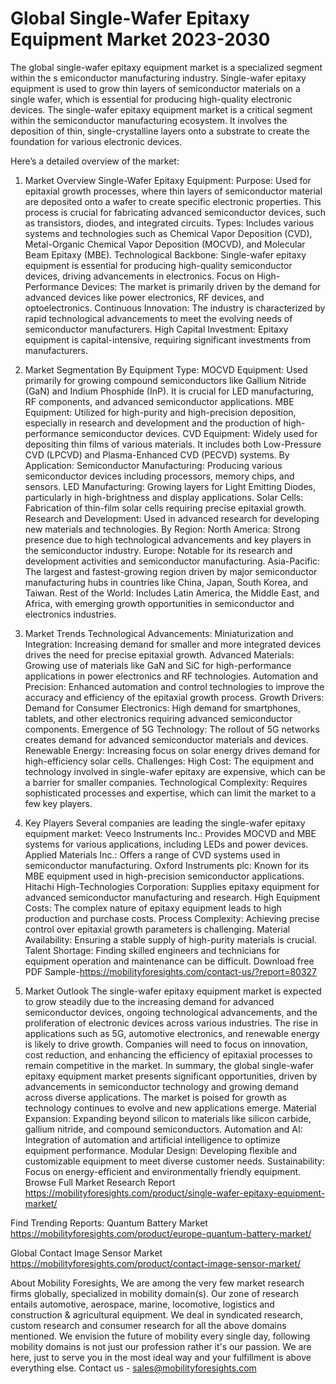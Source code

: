 # Global Single-Wafer Epitaxy Equipment Market 2023-2030
The global single-wafer epitaxy equipment market is a specialized segment within the s
emiconductor manufacturing industry. Single-wafer epitaxy equipment is used to grow thin layers of semiconductor materials on a single wafer, which is essential for producing high-quality electronic devices. The single-wafer epitaxy equipment market is a critical segment within the semiconductor manufacturing ecosystem. It involves the deposition of thin, single-crystalline layers onto a substrate to create the foundation for various electronic devices. 

Here’s a detailed overview of the market:
1. Market Overview
Single-Wafer Epitaxy Equipment:
Purpose: Used for epitaxial growth processes, where thin layers of semiconductor material are deposited onto a wafer to create specific electronic properties. This process is crucial for fabricating advanced semiconductor devices, such as transistors, diodes, and integrated circuits.
Types: Includes various systems and technologies such as Chemical Vapor Deposition (CVD), Metal-Organic Chemical Vapor Deposition (MOCVD), and Molecular Beam Epitaxy (MBE).
Technological Backbone: Single-wafer epitaxy equipment is essential for producing high-quality semiconductor devices, driving advancements in electronics.
Focus on High-Performance Devices: The market is primarily driven by the demand for advanced devices like power electronics, RF devices, and optoelectronics.
Continuous Innovation: The industry is characterized by rapid technological advancements to meet the evolving needs of semiconductor manufacturers.
High Capital Investment: Epitaxy equipment is capital-intensive, requiring significant investments from manufacturers.  
2. Market Segmentation
By Equipment Type:
MOCVD Equipment: Used primarily for growing compound semiconductors like Gallium Nitride (GaN) and Indium Phosphide (InP). It is crucial for LED manufacturing, RF components, and advanced semiconductor applications.
MBE Equipment: Utilized for high-purity and high-precision deposition, especially in research and development and the production of high-performance semiconductor devices.
CVD Equipment: Widely used for depositing thin films of various materials. It includes both Low-Pressure CVD (LPCVD) and Plasma-Enhanced CVD (PECVD) systems.
By Application:
Semiconductor Manufacturing: Producing various semiconductor devices including processors, memory chips, and sensors.
LED Manufacturing: Growing layers for Light Emitting Diodes, particularly in high-brightness and display applications.
Solar Cells: Fabrication of thin-film solar cells requiring precise epitaxial growth.
Research and Development: Used in advanced research for developing new materials and technologies.
By Region:
North America: Strong presence due to high technological advancements and key players in the semiconductor industry.
Europe: Notable for its research and development activities and semiconductor manufacturing.
Asia-Pacific: The largest and fastest-growing region driven by major semiconductor manufacturing hubs in countries like China, Japan, South Korea, and Taiwan.
Rest of the World: Includes Latin America, the Middle East, and Africa, with emerging growth opportunities in semiconductor and electronics industries.
3. Market Trends
Technological Advancements:
Miniaturization and Integration: Increasing demand for smaller and more integrated devices drives the need for precise epitaxial growth.
Advanced Materials: Growing use of materials like GaN and SiC for high-performance applications in power electronics and RF technologies.
Automation and Precision: Enhanced automation and control technologies to improve the accuracy and efficiency of the epitaxial growth process.
Growth Drivers:
Demand for Consumer Electronics: High demand for smartphones, tablets, and other electronics requiring advanced semiconductor components.
Emergence of 5G Technology: The rollout of 5G networks creates demand for advanced semiconductor materials and devices.
Renewable Energy: Increasing focus on solar energy drives demand for high-efficiency solar cells.
Challenges:
High Cost: The equipment and technology involved in single-wafer epitaxy are expensive, which can be a barrier for smaller companies.
Technological Complexity: Requires sophisticated processes and expertise, which can limit the market to a few key players.
4. Key Players
Several companies are leading the single-wafer epitaxy equipment market:
Veeco Instruments Inc.: Provides MOCVD and MBE systems for various applications, including LEDs and power devices.
Applied Materials Inc.: Offers a range of CVD systems used in semiconductor manufacturing.
Oxford Instruments plc: Known for its MBE equipment used in high-precision semiconductor applications.
Hitachi High-Technologies Corporation: Supplies epitaxy equipment for advanced semiconductor manufacturing and research.
High Equipment Costs: The complex nature of epitaxy equipment leads to high production and purchase costs.
Process Complexity: Achieving precise control over epitaxial growth parameters is challenging.
Material Availability: Ensuring a stable supply of high-purity materials is crucial.
Talent Shortage: Finding skilled engineers and technicians for equipment operation and maintenance can be difficult.
Download free PDF Sample-https://mobilityforesights.com/contact-us/?report=80327


5. Market Outlook
The single-wafer epitaxy equipment market is expected to grow steadily due to the increasing demand for advanced semiconductor devices, ongoing technological advancements, and the proliferation of electronic devices across various industries. The rise in applications such as 5G, automotive electronics, and renewable energy is likely to drive growth. Companies will need to focus on innovation, cost reduction, and enhancing the efficiency of epitaxial processes to remain competitive in the market.
In summary, the global single-wafer epitaxy equipment market presents significant opportunities, driven by advancements in semiconductor technology and growing demand across diverse applications. The market is poised for growth as technology continues to evolve and new applications emerge.
Material Expansion: Expanding beyond silicon to materials like silicon carbide, gallium nitride, and compound semiconductors.
Automation and AI: Integration of automation and artificial intelligence to optimize equipment performance.
Modular Design: Developing flexible and customizable equipment to meet diverse customer needs.
Sustainability: Focus on energy-efficient and environmentally friendly equipment.
Browse Full Market Research Report 
https://mobilityforesights.com/product/single-wafer-epitaxy-equipment-market/

Find Trending Reports:
 Quantum Battery Market
https://mobilityforesights.com/product/europe-quantum-battery-market/

Global Contact Image Sensor Market
https://mobilityforesights.com/product/contact-image-sensor-market/







About Mobility Foresights,
We are among the very few market research firms globally, specialized in mobility domain(s). Our zone of research entails automotive, aerospace, marine, locomotive, logistics and construction & agricultural equipment. We deal in syndicated research, custom research and consumer research for all the above domains mentioned.
We envision the future of mobility every single day, following mobility domains is not just our profession rather it's our passion. We are here, just to serve you in the most ideal way and your fulfillment is above everything else. Contact us -  sales@mobilityforesights.com 
